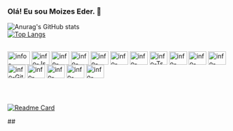 ### Olá! Eu sou Moizes Eder. 👋

<!--
**infovalleysystemsolution/infovalleysystemsolution** is a ✨ _special_ ✨ repository because its `README.md` (this file) appears on your GitHub profile.

Here are some ideas to get you started:

- 🔭 Hoje estou trabalhando com PHP
- 🌱 Estou estudando: React, Node, Vue, Laravel, Dart, Flutter, 
- 📫 Contate-me no e-mail: moizes@gmail.com
- 😄 Pronouns: ...
- ⚡ Fun fact: ...
-->

<a href = "https://github.com/infovalleysystemsolution" > 
<div   style = "display: inline_block" >
</div>
</a>
  
![Anurag's GitHub stats](https://github-readme-stats.vercel.app/api?username=infovalleysystemsolution&show_icons=true&theme=github_dark&show_icons=true&count_private=true)    
[![Top Langs](https://github-readme-stats.vercel.app/api/top-langs/?username=infovalleysystemsolution&layout=compact)](https://github.com/anuraghazra/github-readme-stats)



##


##

<div id = "container" style = "display: inline_block" >
<img align="center" alt="info-HTML" src="https://cdn.jsdelivr.net/gh/devicons/devicon/icons/html5/html5-original.svg" height="30" width="50" />
<img align="center" alt="info-Js" src="https://cdn.jsdelivr.net/gh/devicons/devicon/icons/javascript/javascript-original.svg" height="30" width="40" />
<img align="center" alt="info-CSS" src="https://cdn.jsdelivr.net/gh/devicons/devicon/icons/css3/css3-original.svg" height="30" width="40" />
<img align="center" alt="info-PHP" src="https://cdn.jsdelivr.net/gh/devicons/devicon/icons/php/php-original.svg" height="30" width="40" />
<img align="center" alt="info-Laravel" src="https://cdn.jsdelivr.net/gh/devicons/devicon/icons/laravel/laravel-plain-wordmark.svg" height="30" width="40" />
<img align="center" alt="info-Node" src="https://cdn.jsdelivr.net/gh/devicons/devicon/icons/nodejs/nodejs-original.svg" height="30" width="40" />
<img align="center" alt="info-React" src="https://cdn.jsdelivr.net/gh/devicons/devicon/icons/react/react-original.svg" height="30" width="40" />
<img align="center" alt="info-Ts" src="https://cdn.jsdelivr.net/gh/devicons/devicon/icons/typescript/typescript-original.svg" height="30" width="40" />
<img align="center" alt="info-Dart" src="https://cdn.jsdelivr.net/gh/devicons/devicon/icons/dart/dart-original.svg" height="30" width="40" />
<img align="center" alt="info-Flutter" src="https://cdn.jsdelivr.net/gh/devicons/devicon/icons/flutter/flutter-original.svg" height="30" width="40" />
<img align="center" alt="info-MySQL" src="https://cdn.jsdelivr.net/gh/devicons/devicon/icons/mysql/mysql-original.svg" height="30" width="40" />
<img align="center" alt="info-Git" src="https://cdn.jsdelivr.net/gh/devicons/devicon/icons/git/git-original.svg" height="30" width="40" />
<img align="center" alt="info-Linux" src="https://cdn.jsdelivr.net/gh/devicons/devicon/icons/linux/linux-original.svg"  height="30" width="40" />
<img align="center" alt="info-Ubuntu" src="https://cdn.jsdelivr.net/gh/devicons/devicon/icons/ubuntu/ubuntu-plain.svg" height="30" width="40" />
<img align="center" alt="info-Putty" src="https://cdn.jsdelivr.net/gh/devicons/devicon/icons/putty/putty-original.svg" height="30" width="40" />
<img align="center" alt="info-Docker" src="https://cdn.jsdelivr.net/gh/devicons/devicon/icons/docker/docker-original.svg" height="30" width="40" />
</div>

##

<div   style = "display: inline_block" >
  <a href="https://www.linkedin.com/in/moizes-eder-dias/)" target="_blank"> <img src" 	https://img.shields.io/badge/LinkedIn-0077B5?style=for-the-badge&logo=linkedin&logoColor=white />
    </a>
</div>

##

<div  style = "display: inline_block" >

[![Readme Card](https://github-readme-stats.vercel.app/api/pin/?username=anuraghazra&repo=github-readme-stats)](https://github.com/infovalleysystemsolution/github-readme-stats)
</div>
##
          
          
